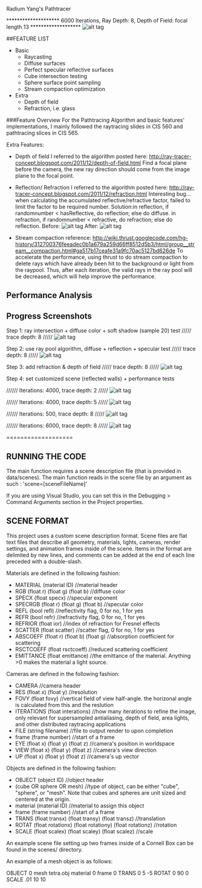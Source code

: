 Radium Yang's Pathtracer

******************** 6000 Iterations, Ray Depth: 8, Depth of Field: focal length 13 *******************
![alt tag](https://github.com/radiumyang/Project3-Pathtracer/blob/master/windows/Project3-Pathtracer/Project3-Pathtracer/depth%2Brefract%2Bbackreflect%2B6000.bmp)

##FEATURE LIST
- Basic
	* Raycasting
	* Diffuse surfaces
	* Perfect specular reflective surfaces
	* Cube intersection testing
	* Sphere surface point sampling
	* Stream compaction optimization
- Extra
	* Depth of field
	* Refraction, i.e. glass

###Feature Overview
For the Pathtracing Algorithm and basic features' implementations, I mainly followed the raytracing slides in CIS 560 and pathtracing slices in CIS 565.

Extra Features:
- Depth of field
  I referred to the algorithm posted here: http://ray-tracer-concept.blogspot.com/2011/12/depth-of-field.html
  Find a focal plane before the camera, the new ray direction should come from the image plane to the focal point.
	
- Reflection/ Refraction
  I referred to the algorithm posted here: http://ray-tracer-concept.blogspot.com/2011/12/refraction.html
  Interesting bug... when calculating the accumulated reflective/refractive factor, failed to limit the factor to be required number.
  Solution:in reflection, if randomnumber < hasReflective, do reflection; else do diffuse.
           in refraction, if randomnumber < refractive, do refraction; else do reflection.
  Before:
  ![alt tag]()
  After: 
  ![alt tag](https://github.com/radiumyang/Project3-Pathtracer/blob/master/windows/Project3-Pathtracer/Project3-Pathtracer/depth%2Brefract%2Bbackreflect%2B2000.bmp)
- Stream compaction
  reference: http://wiki.thrust.googlecode.com/hg-history/312700376feeadec0b1a679a259d66ff8512d5b3/html/group__stream__compaction.html#ga517b17ceafe31a9fc70ac5127bd626de
  To accelerate the performance, using thrust to do stream compaction to delete rays which have already been hit to the background or light from the raypool.
  Thus, after each iteration, the valid rays in the ray pool will be decreased, which will help improve the performance.

## Performance Analysis

## Progress Screenshots

Step 1: ray intersection + diffuse color + soft shadow (sample 20) test
///// trace depth: 8 /////
![alt tag](https://github.com/radiumyang/Project3-Pathtracer/blob/master/windows/Project3-Pathtracer/Project3-Pathtracer/tmp_2.bmp)

Step 2: use ray pool algorithm, diffuse + reflection + specular test
///// trace depth: 8 /////
![alt tag](https://github.com/radiumyang/Project3-Pathtracer/blob/master/windows/Project3-Pathtracer/Project3-Pathtracer/spec_1.bmp)

Step 3: add refraction & depth of field
///// trace depth: 8 /////
![alt tag](https://github.com/radiumyang/Project3-Pathtracer/blob/master/windows/Project3-Pathtracer/Project3-Pathtracer/depth_refract_1000.bmp)

Step 4: set customized scene (reflected walls) + performance tests

////// Iterations: 4000, trace depth: 2 /////
![alt tag](https://github.com/radiumyang/Project3-Pathtracer/blob/master/windows/Project3-Pathtracer/Project3-Pathtracer/4000_depth2.bmp)

////// Iterations: 4000, trace depth: 5 /////
![alt tag](https://github.com/radiumyang/Project3-Pathtracer/blob/master/windows/Project3-Pathtracer/Project3-Pathtracer/4000_depth5.bmp)

////// Iterations: 500, trace depth: 8 /////
![alt tag](https://github.com/radiumyang/Project3-Pathtracer/blob/master/windows/Project3-Pathtracer/Project3-Pathtracer/depth%2Brefract%2Bbackreflect%2B500.bmp)

////// Iterations: 6000, trace depth: 8 /////
![alt tag](https://github.com/radiumyang/Project3-Pathtracer/blob/master/windows/Project3-Pathtracer/Project3-Pathtracer/depth%2Brefract%2Bbackreflect%2B6000.bmp)


===================

## RUNNING THE CODE
The main function requires a scene description file (that is provided in data/scenes). 
The main function reads in the scene file by an argument as such :
'scene=[sceneFileName]'

If you are using Visual Studio, you can set this in the Debugging > Command Arguments section
in the Project properties.


## SCENE FORMAT
This project uses a custom scene description format.
Scene files are flat text files that describe all geometry, materials,
lights, cameras, render settings, and animation frames inside of the scene.
Items in the format are delimited by new lines, and comments can be added at
the end of each line preceded with a double-slash.

Materials are defined in the following fashion:

* MATERIAL (material ID)								//material header
* RGB (float r) (float g) (float b)					//diffuse color
* SPECX (float specx)									//specular exponent
* SPECRGB (float r) (float g) (float b)				//specular color
* REFL (bool refl)									//reflectivity flag, 0 for
  no, 1 for yes
* REFR (bool refr)									//refractivity flag, 0 for
  no, 1 for yes
* REFRIOR (float ior)									//index of refraction
  for Fresnel effects
* SCATTER (float scatter)								//scatter flag, 0 for
  no, 1 for yes
* ABSCOEFF (float r) (float b) (float g)				//absorption
  coefficient for scattering
* RSCTCOEFF (float rsctcoeff)							//reduced scattering
  coefficient
* EMITTANCE (float emittance)							//the emittance of the
  material. Anything >0 makes the material a light source.

Cameras are defined in the following fashion:

* CAMERA 												//camera header
* RES (float x) (float y)								//resolution
* FOVY (float fovy)										//vertical field of
  view half-angle. the horizonal angle is calculated from this and the
  reslution
* ITERATIONS (float interations)							//how many
  iterations to refine the image, only relevant for supersampled antialiasing,
  depth of field, area lights, and other distributed raytracing applications
* FILE (string filename)									//file to output
  render to upon completion
* frame (frame number)									//start of a frame
* EYE (float x) (float y) (float z)						//camera's position in
  worldspace
* VIEW (float x) (float y) (float z)						//camera's view
  direction
* UP (float x) (float y) (float z)						//camera's up vector

Objects are defined in the following fashion:
* OBJECT (object ID)										//object header
* (cube OR sphere OR mesh)								//type of object, can
  be either "cube", "sphere", or "mesh". Note that cubes and spheres are unit
  sized and centered at the origin.
* material (material ID)									//material to
  assign this object
* frame (frame number)									//start of a frame
* TRANS (float transx) (float transy) (float transz)		//translation
* ROTAT (float rotationx) (float rotationy) (float rotationz)		//rotation
* SCALE (float scalex) (float scaley) (float scalez)		//scale

An example scene file setting up two frames inside of a Cornell Box can be
found in the scenes/ directory.


An example of a mesh object is as follows:

OBJECT 0
mesh tetra.obj
material 0
frame 0
TRANS       0 5 -5
ROTAT       0 90 0
SCALE       .01 10 10 

